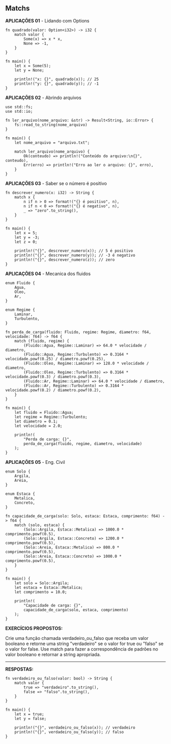 ## Matchs

**APLICAÇÕES 01** - Lidando com Options

```
fn quadrado(valor: Option<i32>) -> i32 {
    match valor {
        Some(x) => x * x,
        None => -1,
    }
}

fn main() {
    let x = Some(5);
    let y = None;

    println!("x: {}", quadrado(x)); // 25
    println!("y: {}", quadrado(y)); // -1
}
```

**APLICAÇÕES 02** - Abrindo arquivos

```
use std::fs;
use std::io;

fn ler_arquivo(nome_arquivo: &str) -> Result<String, io::Error> {
    fs::read_to_string(nome_arquivo)
}

fn main() {
    let nome_arquivo = "arquivo.txt";

    match ler_arquivo(nome_arquivo) {
        Ok(conteudo) => println!("Conteúdo do arquivo:\n{}", conteudo),
        Err(erro) => println!("Erro ao ler o arquivo: {}", erro),
    }
}
```

**APLICAÇÕES 03** - Saber se o número é positivo

```
fn descrever_numero(x: i32) -> String {
    match x {
        n if n > 0 => format!("{} é positivo", n),
        n if n < 0 => format!("{} é negativo", n),
        _ => "zero".to_string(),
    }
}

fn main() {
    let x = 5;
    let y = -3;
    let z = 0;

    println!("{}", descrever_numero(x)); // 5 é positivo
    println!("{}", descrever_numero(y)); // -3 é negativo
    println!("{}", descrever_numero(z)); // zero
}
```

**APLICAÇÕES 04** - Mecanica dos fluidos

```
enum Fluido {
    Agua,
    Oleo,
    Ar,
}

enum Regime {
    Laminar,
    Turbulento,
}

fn perda_de_carga(fluido: Fluido, regime: Regime, diametro: f64, velocidade: f64) -> f64 {
    match (fluido, regime) {
        (Fluido::Agua, Regime::Laminar) => 64.0 * velocidade / diametro,
        (Fluido::Agua, Regime::Turbulento) => 0.3164 * velocidade.powf(0.25) / diametro.powf(0.25),
        (Fluido::Oleo, Regime::Laminar) => 128.0 * velocidade / diametro,
        (Fluido::Oleo, Regime::Turbulento) => 0.3164 * velocidade.powf(0.3) / diametro.powf(0.3),
        (Fluido::Ar, Regime::Laminar) => 64.0 * velocidade / diametro,
        (Fluido::Ar, Regime::Turbulento) => 0.3164 * velocidade.powf(0.2) / diametro.powf(0.2),
    }
}

fn main() {
    let fluido = Fluido::Agua;
    let regime = Regime::Turbulento;
    let diametro = 0.1;
    let velocidade = 2.0;

    println!(
        "Perda de carga: {}",
        perda_de_carga(fluido, regime, diametro, velocidade)
    );
}
```


**APLICAÇÕES 05** - Eng. Civil

```
enum Solo {
    Argila,
    Areia,
}

enum Estaca {
    Metalica,
    Concreto,
}

fn capacidade_de_carga(solo: Solo, estaca: Estaca, comprimento: f64) -> f64 {
    match (solo, estaca) {
        (Solo::Argila, Estaca::Metalica) => 1000.0 * comprimento.powf(0.5),
        (Solo::Argila, Estaca::Concreto) => 1200.0 * comprimento.powf(0.5),
        (Solo::Areia, Estaca::Metalica) => 800.0 * comprimento.powf(0.5),
        (Solo::Areia, Estaca::Concreto) => 1000.0 * comprimento.powf(0.5),
    }
}

fn main() {
    let solo = Solo::Argila;
    let estaca = Estaca::Metalica;
    let comprimento = 10.0;

    println!(
        "Capacidade de carga: {}",
        capacidade_de_carga(solo, estaca, comprimento)
    );
}
```

**EXERCÍCIOS PROPOSTOS:**

Crie uma função chamada verdadeiro_ou_falso que receba um valor booleano e retorne uma string "verdadeiro" se o valor for true ou "falso" se o valor for false. Use match para fazer a correspondência de padrões no valor booleano e retornar a string apropriada.

___

**RESPOSTAS:**

```
fn verdadeiro_ou_falso(valor: bool) -> String {
    match valor {
        true => "verdadeiro".to_string(),
        false => "falso".to_string(),
    }
}

fn main() {
    let x = true;
    let y = false;

    println!("{}", verdadeiro_ou_falso(x)); // verdadeiro
    println!("{}", verdadeiro_ou_falso(y)); // falso
}
```